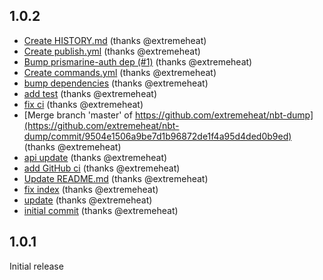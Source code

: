 ## 1.0.2
* [Create HISTORY.md](https://github.com/extremeheat/nbt-dump/commit/419d27e3cc2f8df02b69153bb6f17856f5732032) (thanks @extremeheat)
* [Create publish.yml](https://github.com/extremeheat/nbt-dump/commit/b9828082162a3031ed8f048c0843f01f690bfc10) (thanks @extremeheat)
* [Bump prismarine-auth dep (#1)](https://github.com/extremeheat/nbt-dump/commit/6f4df191a6013226cd4b6d416304181d494ad30b) (thanks @extremeheat)
* [Create commands.yml](https://github.com/extremeheat/nbt-dump/commit/8adbb19c1e267b4d228ddbc6ba768470159ec9a1) (thanks @extremeheat)
* [bump dependencies](https://github.com/extremeheat/nbt-dump/commit/103aceb599d3cfebe4bd9820c0fd95489b193398) (thanks @extremeheat)
* [add test](https://github.com/extremeheat/nbt-dump/commit/4b660180322188784a4bd01bdc1b1b57a25298bd) (thanks @extremeheat)
* [fix ci](https://github.com/extremeheat/nbt-dump/commit/5f5fdd874684cd20a04610bfcbe6dfedf7180425) (thanks @extremeheat)
* [Merge branch 'master' of https://github.com/extremeheat/nbt-dump](https://github.com/extremeheat/nbt-dump/commit/9504e1506a9be7d1b96872de1f4a95d4ded0b9ed) (thanks @extremeheat)
* [api update](https://github.com/extremeheat/nbt-dump/commit/b104ec01e083390fad8071b1be9ac588be476888) (thanks @extremeheat)
* [add GitHub ci](https://github.com/extremeheat/nbt-dump/commit/3b7422796bccf3bc4cc651d0c83af4e95f69442e) (thanks @extremeheat)
* [Update README.md](https://github.com/extremeheat/nbt-dump/commit/5bac692b975353be57f6747bf7d95fa2fb5b97b0) (thanks @extremeheat)
* [fix index](https://github.com/extremeheat/nbt-dump/commit/6e12205f2707d57e99a4c54cc71bd04bd2d80f41) (thanks @extremeheat)
* [update](https://github.com/extremeheat/nbt-dump/commit/63659416c33c3d23563a539025194e6c14bb3caf) (thanks @extremeheat)
* [initial commit](https://github.com/extremeheat/nbt-dump/commit/e771947f7ce182a54add958568897dc92098ef5c) (thanks @extremeheat)

## 1.0.1

Initial release
